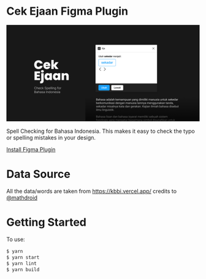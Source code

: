 # Cek Ejaan Figma Plugin

![cover](covereja.png)

Spell Checking for Bahasa Indonesia. This makes it easy to check the typo or spelling mistakes in your design.

[Install Figma Plugin](https://www.figma.com/community/plugin/1013364535408157858/Cek-Ejaan)

# Data Source

All the data/words are taken from https://kbbi.vercel.app/ credits to [@mathdroid](https://github.com/mathdroid/)

# Getting Started

To use:

    $ yarn
    $ yarn start
    $ yarn lint
    $ yarn build
